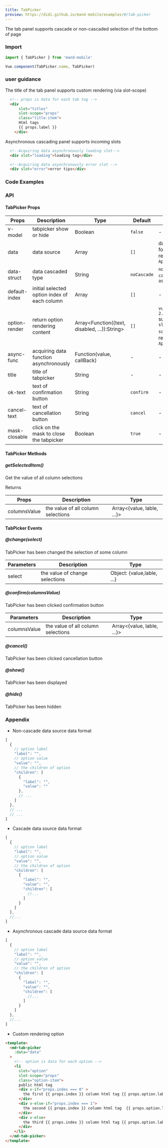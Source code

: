 ```yaml
---
title: TabPicker
preview: https://didi.github.io/mand-mobile/examples/#/tab-picker
---
```


The tab panel supports cascade or non-cascaded selection of the bottom of page

### Import

```javascript
import { TabPicker } from 'mand-mobile'

Vue.component(TabPicker.name, TabPicker)
```

### user guidance

The title of the tab panel supports custom rendering (via slot-scope)
```html
  <!-- props is data for each tab tag -->
  <div
      slot="titles"
      slot-scope="props"
      class="title-item">
      Html tags
      {{ props.label }}
    </div>
```
Asynchronous cascading panel supports incoming slots
```html
  <!--Acquiring data asynchronously loading slot-->
  <div slot="loading">loading tag</div>

  <!--Acquiring data asynchronously error slot -->
  <div slot="error">error tips</div>
```

### Code Examples
<!-- DEMO -->

### API

#### TabPicker Props
|Props | Description | Type | Default | Note|
|----|-----|------|------|------|
|v-model|tabpicker show or hide|Boolean|`false`|-|
|data|data source|Array|`[]`|data format reference `Appendix`|
|data-struct|data cascaded type|String|`noCascade`|`normal`, `cascade`, `async`|
|default-index|initial selected option index of each column|Array|`[]`|-|
|option-render|return option rendering content|Array<Function({text, disabled, ...}):String>|`[]`|`vue 2.1.0+` surpports `slot-scope`，reference `Appendix`|
|async-func|acquiring data function asynchronously|Function(value, callBack)|-|-|
|title|title of tabpicker|String|-|-|
|ok-text|text of confirmation button|String|`confirm`|-|
|cancel-text|text of cancellation button|String|`cancel`|-|
|mask-closable|click on the mask to close the tabpicker|Boolean|`true`|-|

#### TabPicker Methods

##### getSelectedItem()
Get the value of all column selections

Returns

|Props | Description | Type|
|----|-----|------|
|columnsValue|the value of all column selections|Array<{value, lable, ...}>|

#### TabPicker Events

##### @change(select)
TabPicker has been changed the selection of some column

|Parameters | Description | Type|
|----|-----|------|
|select|the value of change selections|Object: {value,lable, ...}|

##### @confirm(columnsValue)
TabPicker has been clicked confirmation button

|Parameters | Description | Type|
|----|-----|------|
|columnsValue|the value of all column selections|Array<{value, lable, ...}>|

##### @cancel()
TabPicker has been clicked cancellation button

##### @show()
TabPicker has been displayed

##### @hide()
TabPicker has been hidden

### Appendix

* Non-cascade data source data format

```javascript
[
  {
    // option label
    "label": "",
    // option value
    "value": "",
    // the children of option
    "children": [
      {
        "label": "",
        "value": ""
      },
      // ...
    ]
  },
  // ...
  // ...
]
```

* Cascade data source data format

```javascript
[
  {
    // option label
    "label": "",
    // option value
    "value": "",
    // the children of option
    "children": [
      {
        "label": "",
        "value": "",
        "children": [
          //...
        ]
      }
    ]
  },
  //...
]
```

* Asynchronous cascade data source data format

```javascript
[
  {
    // option label
    "label": "",
    // option value
    "value": "",
    // the children of option
    "children": [
      {
        "label": "",
        "value": "",
        "children": [
          //...
        ]
      }
    ]
  },
  //...
]
```

* Custom rendering option

```html
<template>
  <md-tab-picker
    :data="data"
  >
    <!-- option is data for each option -->
    <li
      slot="option"
      slot-scope="props"
      class="option-item">
      public html tag
      <div v-if="props.index === 0" >
        the first {{ props.index }} column html tag {{ props.option.label }}
      </div>
      <div v-else-if="props.index === 1">
        the second {{ props.index }} column html tag  {{ props.option.label }}
      </div>
      <div v-else>
        the third {{ props.index }} column html tag {{ props.option.label }}
      </div>
    </li>
  </md-tab-picker>
</template>
```

